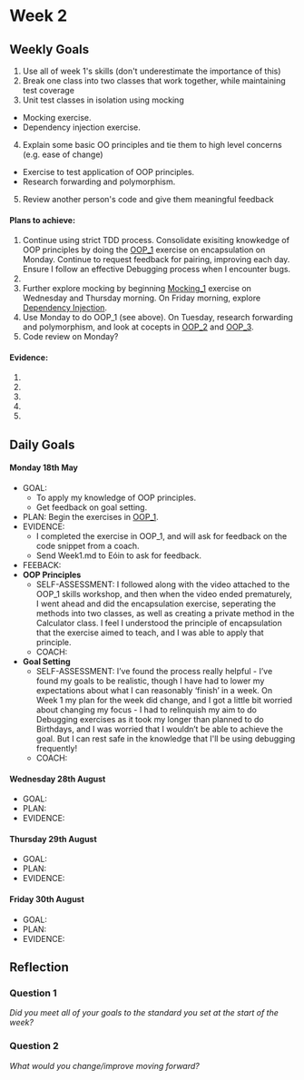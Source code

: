 # Week 2

## Weekly Goals

1. Use all of week 1's skills (don't underestimate the importance of this)
2. Break one class into two classes that work together, while maintaining test coverage
3. Unit test classes in isolation using mocking
  - Mocking exercise. 
  - Dependency injection exercise. 
4. Explain some basic OO principles and tie them to high level concerns (e.g. ease of change)
  - Exercise to test application of OOP principles.
  - Research forwarding and polymorphism.
5. Review another person's code and give them meaningful feedback

#### Plans to achieve:

1. Continue using strict TDD process. Consolidate exisiting knowkedge of OOP principles by doing the [OOP_1](https://github.com/makersacademy/skills-workshops/tree/master/week-1/oop_1) exercise on encapsulation on Monday. Continue to request feedback for pairing, improving each day. Ensure I follow an effective Debugging process when I encounter bugs. 
2. 
3. Further explore mocking by beginning [Mocking_1](https://github.com/makersacademy/skills-workshops/tree/master/week-1/mocking_1) exercise on Wednesday and Thursday morning. On Friday morning, explore [Dependency Injection](https://github.com/makersacademy/skills-workshops/blob/master/practicals/object_oriented_design/dependency_injection.md).
4. Use Monday to do OOP_1 (see above). On Tuesday, research forwarding and polymorphism, and look at cocepts in [OOP_2](https://github.com/makersacademy/skills-workshops/tree/master/week-2/oop_2) and [OOP_3](https://github.com/makersacademy/skills-workshops/tree/master/week-2/oop_3). 
5. Code review on Monday?

#### Evidence:

1. 

2. 

3.
 
4.
 
5. 

## Daily Goals

#### Monday 18th May
- GOAL: 
  - To apply my knowledge of OOP principles. 
  - Get feedback on goal setting.
- PLAN: Begin the exercises in [OOP_1](https://github.com/makersacademy/skills-workshops/tree/master/week-1/oop_1).
- EVIDENCE: 
  - I completed the exercise in OOP_1, and will ask for feedback on the code snippet from a coach.
  - Send Week1.md to Eóin to ask for feedback.
- FEEBACK:
- **OOP Principles**
  - SELF-ASSESSMENT: I followed along with the video attached to the OOP_1 skills workshop, and then when the video ended prematurely, I went ahead and did the encapsulation exercise, seperating the methods into two classes, as well as creating a private method in the Calculator class. I feel I understood the principle of encapsulation that the exercise aimed to teach, and I was able to apply that principle.
  - COACH:
- **Goal Setting**
  - SELF-ASSESSMENT: I’ve found the process really helpful - I’ve found my goals to be realistic, though I have had to lower my expectations about what I can reasonably ‘finish’ in a week. On Week 1 my plan for the week did change, and I got a little bit worried about changing my focus - I had to relinquish my aim to do Debugging exercises as it took my longer than planned to do Birthdays, and I was worried that I wouldn’t be able to achieve the goal. But I can rest safe in the knowledge that I'll be using debugging frequently!
  - COACH:

#### Wednesday 28th August
- GOAL:
- PLAN: 
- EVIDENCE: 

#### Thursday 29th August
- GOAL: 
- PLAN:
- EVIDENCE:

#### Friday 30th August
- GOAL:
- PLAN:
- EVIDENCE:

## Reflection


### Question 1

*Did you meet all of your goals to the standard you set at the start of the week?*


### Question 2

*What would you change/improve moving forward?*

